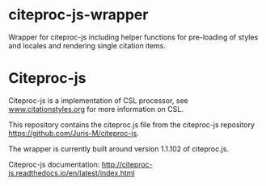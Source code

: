 # citeproc-js-wrapper
Wrapper for citeproc-js including helper functions for pre-loading of styles and locales and rendering single citation items.

# Citeproc-js
Citeproc-js is a implementation of CSL processor, see www.citationstyles.org for more information on CSL.

This repository contains the citeproc.js file from the citeproc-js repository https://github.com/Juris-M/citeproc-js.

The wrapper is currently built around version 1.1.102 of citeproc.js.

Citeproc-js documentation:
http://citeproc-js.readthedocs.io/en/latest/index.html
